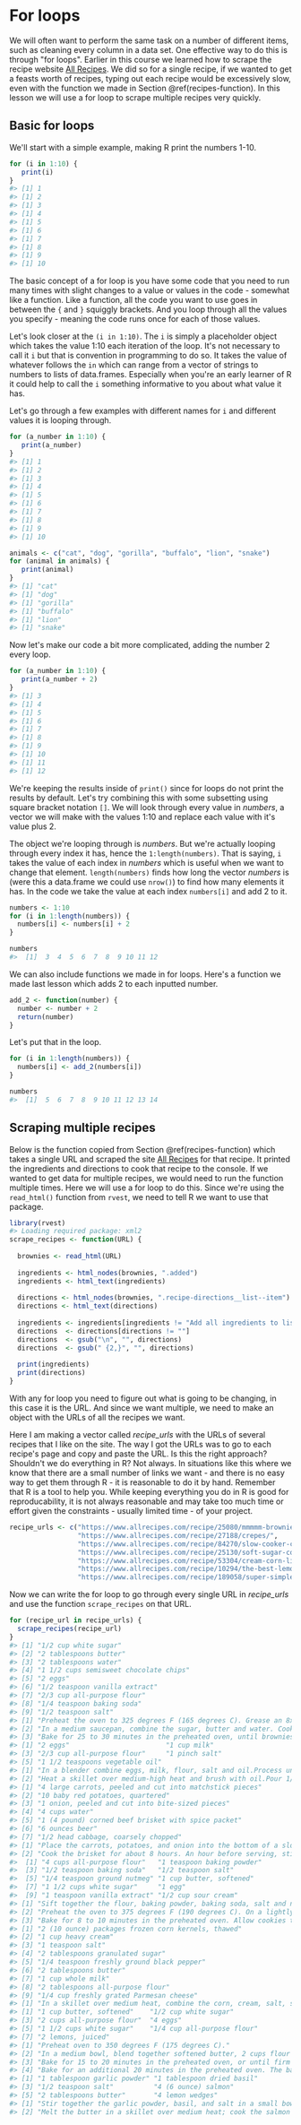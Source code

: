 
# For loops

We will often want to perform the same task on a number of different items, such as cleaning every column in a data set. One effective way to do this is through "for loops". Earlier in this course we learned how to scrape the recipe website [All Recipes](https://www.allrecipes.com/). We did so for a single recipe, if we wanted to get a feasts worth of recipes, typing out each recipe would be excessively slow, even with the function we made in Section \@ref(recipes-function). In this lesson we will use a for loop to scrape multiple recipes very quickly. 

## Basic for loops

We'll start with a simple example, making R print the numbers 1-10. 


```r
for (i in 1:10) {
   print(i)
}
#> [1] 1
#> [1] 2
#> [1] 3
#> [1] 4
#> [1] 5
#> [1] 6
#> [1] 7
#> [1] 8
#> [1] 9
#> [1] 10
```

The basic concept of a for loop is you have some code that you need to run many times with slight changes to a value or values in the code - somewhat like a function. Like a function, all the code you want to use goes in between the `{` and `}` squiggly brackets. And you loop through all the values you specify - meaning the code runs once for each of those values. 

Let's look closer at the `(i in 1:10)`. The `i` is simply a placeholder object which takes the value 1:10 each iteration of the loop. It's not necessary to call it `i` but that is convention in programming to do so. It takes the value of whatever follows the `in` which can range from a vector of strings to numbers to lists of data.frames. Especially when you're an early learner of R it could help to call the `i` something informative to you about what value it has. 

Let's go through a few examples with different names for `i` and different values it is looping through. 


```r
for (a_number in 1:10) {
   print(a_number)
}
#> [1] 1
#> [1] 2
#> [1] 3
#> [1] 4
#> [1] 5
#> [1] 6
#> [1] 7
#> [1] 8
#> [1] 9
#> [1] 10
```



```r
animals <- c("cat", "dog", "gorilla", "buffalo", "lion", "snake")
for (animal in animals) {
   print(animal)
}
#> [1] "cat"
#> [1] "dog"
#> [1] "gorilla"
#> [1] "buffalo"
#> [1] "lion"
#> [1] "snake"
```

Now let's make our code a bit more complicated, adding the number 2 every loop. 


```r
for (a_number in 1:10) {
   print(a_number + 2)
}
#> [1] 3
#> [1] 4
#> [1] 5
#> [1] 6
#> [1] 7
#> [1] 8
#> [1] 9
#> [1] 10
#> [1] 11
#> [1] 12
```

We're keeping the results inside of `print()` since for loops do not print the results by default. Let's try combining this with some subsetting using square bracket notation `[]`. We will look through every value in *numbers*, a vector we will make with the values 1:10 and replace each value with it's value plus 2.

The object we're looping through is *numbers*. But we're actually looping through every index it has, hence the `1:length(numbers)`. That is saying, `i` takes the value of each index in *numbers* which is useful when we want to change that element. `length(numbers)` finds how long the vector *numbers* is (were this a data.frame we could use `nrow()`) to find how many elements it has. In the code we take the value at each index `numbers[i]` and add 2 to it. 


```r
numbers <- 1:10
for (i in 1:length(numbers)) {
  numbers[i] <- numbers[i] + 2
}
```


```r
numbers
#>  [1]  3  4  5  6  7  8  9 10 11 12
```

We can also include functions we made in for loops. Here's a function we made last lesson which adds 2 to each inputted number. 


```r
add_2 <- function(number) {
  number <- number + 2
  return(number)
}
```

Let's put that in the loop. 


```r
for (i in 1:length(numbers)) {
  numbers[i] <- add_2(numbers[i])
}
```


```r
numbers
#>  [1]  5  6  7  8  9 10 11 12 13 14
```

## Scraping multiple recipes

Below is the function copied from Section \@ref(recipes-function) which takes a single URL and scraped the site [All Recipes](https://www.allrecipes.com/) for that recipe. It printed the ingredients and directions to cook that recipe to the console. If we wanted to get data for multiple recipes, we would need to run the function multiple times. Here we will use a for loop to do this. Since we're using the `read_html()` function from `rvest`, we need to tell R we want to use that package.


```r
library(rvest)
#> Loading required package: xml2
scrape_recipes <- function(URL) {
  
  brownies <- read_html(URL)
  
  ingredients <- html_nodes(brownies, ".added")
  ingredients <- html_text(ingredients)
  
  directions <- html_nodes(brownies, ".recipe-directions__list--item")
  directions <- html_text(directions)
  
  ingredients <- ingredients[ingredients != "Add all ingredients to list"]
  directions  <- directions[directions != ""]
  directions  <- gsub("\n", "", directions)
  directions  <- gsub(" {2,}", "", directions)
  
  print(ingredients)
  print(directions)
}
```

With any for loop you need to figure out what is going to be changing, in this case it is the URL. And since we want multiple, we need to make an object with the URLs of all the recipes we want.

Here I am making a vector called *recipe_urls* with the URLs of several recipes that I like on the site. The way I got the URLs was to go to each recipe's page and copy and paste the URL. Is this the right approach? Shouldn't we do everything in R? Not always. In situations like this where we know that there are a small number of links we want - and there is no easy way to get them through R - it is reasonable to do it by hand. Remember that R is a tool to help you. While keeping everything you do in R is good for reproducability, it is not always reasonable and may take too much time or effort given the constraints - usually limited time - of your project. 


```r
recipe_urls <- c("https://www.allrecipes.com/recipe/25080/mmmmm-brownies/",
                 "https://www.allrecipes.com/recipe/27188/crepes/",
                 "https://www.allrecipes.com/recipe/84270/slow-cooker-corned-beef-and-cabbage/",
                 "https://www.allrecipes.com/recipe/25130/soft-sugar-cookies-v/",
                 "https://www.allrecipes.com/recipe/53304/cream-corn-like-no-other/",
                 "https://www.allrecipes.com/recipe/10294/the-best-lemon-bars/",
                 "https://www.allrecipes.com/recipe/189058/super-simple-salmon/")
```


Now we can write the for loop to go through every single URL in *recipe_urls* and use the function `scrape_recipes` on that URL.


```r
for (recipe_url in recipe_urls) {
  scrape_recipes(recipe_url)
}
#> [1] "1/2 cup white sugar"                 
#> [2] "2 tablespoons butter"                
#> [3] "2 tablespoons water"                 
#> [4] "1 1/2 cups semisweet chocolate chips"
#> [5] "2 eggs"                              
#> [6] "1/2 teaspoon vanilla extract"        
#> [7] "2/3 cup all-purpose flour"           
#> [8] "1/4 teaspoon baking soda"            
#> [9] "1/2 teaspoon salt"                   
#> [1] "Preheat the oven to 325 degrees F (165 degrees C). Grease an 8x8 inch square pan."                                                                                                                                                                                                                                
#> [2] "In a medium saucepan, combine the sugar, butter and water. Cook over medium heat until boiling. Remove from heat and stir in chocolate chips until melted and smooth. Mix in the eggs and vanilla. Combine the flour, baking soda and salt; stir into the chocolate mixture. Spread evenly into the prepared pan."
#> [3] "Bake for 25 to 30 minutes in the preheated oven, until brownies set up. Do not overbake! Cool in pan and cut into squares."                                                                                                                                                                                       
#> [1] "2 eggs"                        "1 cup milk"                   
#> [3] "2/3 cup all-purpose flour"     "1 pinch salt"                 
#> [5] "1 1/2 teaspoons vegetable oil"
#> [1] "In a blender combine eggs, milk, flour, salt and oil.Process until smooth.Cover and refrigerate 1 hour."                                                                                                                       
#> [2] "Heat a skillet over medium-high heat and brush with oil.Pour 1/4 cup of crepe batter into pan, tilting to completely coat the surface of the pan.Cook 2 to 5 minutes, turning once, until golden.Repeat with remaining batter."
#> [1] "4 large carrots, peeled and cut into matchstick pieces"
#> [2] "10 baby red potatoes, quartered"                       
#> [3] "1 onion, peeled and cut into bite-sized pieces"        
#> [4] "4 cups water"                                          
#> [5] "1 (4 pound) corned beef brisket with spice packet"     
#> [6] "6 ounces beer"                                         
#> [7] "1/2 head cabbage, coarsely chopped"                    
#> [1] "Place the carrots, potatoes, and onion into the bottom of a slow cooker, pour in the water, and place the brisket on top of the vegetables. Pour the beer over the brisket. Sprinkle on the spices from the packet, cover, and set the cooker on High."
#> [2] "Cook the brisket for about 8 hours. An hour before serving, stir in the cabbage and cook for 1 more hour."                                                                                                                                             
#>  [1] "4 cups all-purpose flour"   "1 teaspoon baking powder"  
#>  [3] "1/2 teaspoon baking soda"   "1/2 teaspoon salt"         
#>  [5] "1/4 teaspoon ground nutmeg" "1 cup butter, softened"    
#>  [7] "1 1/2 cups white sugar"     "1 egg"                     
#>  [9] "1 teaspoon vanilla extract" "1/2 cup sour cream"        
#> [1] "Sift together the flour, baking powder, baking soda, salt and nutmeg; set aside. In a large bowl, cream together the butter and sugar until smooth. Beat in the egg, vanilla and sour cream until well blended. Stir in the sifted ingredients. Wrap dough in plastic wrap and chill overnight."
#> [2] "Preheat the oven to 375 degrees F (190 degrees C). On a lightly floured surface, roll the dough out to 1/4 inch in thickness. Cut into desired shapes with cookie cutters. Place cookies 1 1/2 inches apart onto ungreased cookie sheets."                                                      
#> [3] "Bake for 8 to 10 minutes in the preheated oven. Allow cookies to cool on baking sheet for 5 minutes before removing to a wire rack to cool completely."                                                                                                                                         
#> [1] "2 (10 ounce) packages frozen corn kernels, thawed"
#> [2] "1 cup heavy cream"                                
#> [3] "1 teaspoon salt"                                  
#> [4] "2 tablespoons granulated sugar"                   
#> [5] "1/4 teaspoon freshly ground black pepper"         
#> [6] "2 tablespoons butter"                             
#> [7] "1 cup whole milk"                                 
#> [8] "2 tablespoons all-purpose flour"                  
#> [9] "1/4 cup freshly grated Parmesan cheese"           
#> [1] "In a skillet over medium heat, combine the corn, cream, salt, sugar, pepper and butter. Whisk together the milk and flour, and stir into the corn mixture. Cook stirring over medium heat until the mixture is thickened, and corn is cooked through. Remove from heat, and stir in the Parmesan cheese until melted. Serve hot."
#> [1] "1 cup butter, softened"    "1/2 cup white sugar"      
#> [3] "2 cups all-purpose flour"  "4 eggs"                   
#> [5] "1 1/2 cups white sugar"    "1/4 cup all-purpose flour"
#> [7] "2 lemons, juiced"         
#> [1] "Preheat oven to 350 degrees F (175 degrees C)."                                                                                                                                                                                                                                                                                          
#> [2] "In a medium bowl, blend together softened butter, 2 cups flour and 1/2 cup sugar.Press into the bottom of an ungreased 9x13 inch pan."                                                                                                                                                                                                   
#> [3] "Bake for 15 to 20 minutes in the preheated oven, or until firm and golden. In another bowl, whisk together the remaining 1 1/2 cups sugar and 1/4 cup flour. Whisk in the eggs and lemon juice. Pour over the baked crust."                                                                                                              
#> [4] "Bake for an additional 20 minutes in the preheated oven. The bars will firm up as they cool. For a festive tray, make another pan using limes instead of lemons and adding a drop of green food coloring to give a very pale green. After both pans have cooled, cut into uniform 2 inch squares and arrange in a checker board fashion."
#> [1] "1 tablespoon garlic powder" "1 tablespoon dried basil"  
#> [3] "1/2 teaspoon salt"          "4 (6 ounce) salmon"        
#> [5] "2 tablespoons butter"       "4 lemon wedges"            
#> [1] "Stir together the garlic powder, basil, and salt in a small bowl; rub in equal amounts onto the salmon fillets."                                                               
#> [2] "Melt the butter in a skillet over medium heat; cook the salmon in the butter until browned and flaky, about 5 minutes per side. Serve each piece of salmon with a lemon wedge."
```
